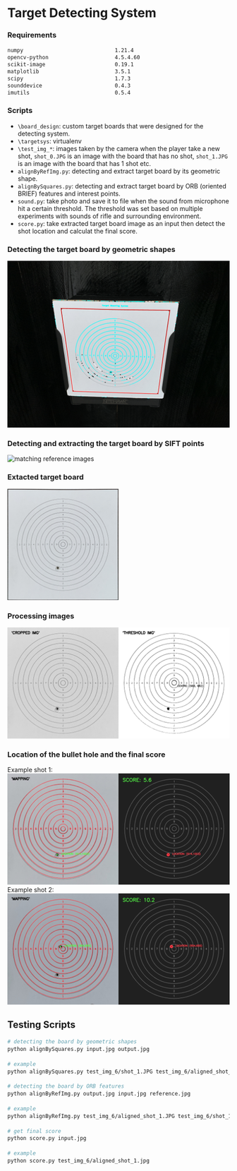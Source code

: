 # Target Detecting System

[matches]: output/matches_1.jpg 
[shapes]: output/shapes_1.jpg 
[display]: output/display_1.jpg 
[display2]: output/display_2.jpg 
[center]: output/center_1.jpg 
[board]: test_img_6/aligned_shot_1.JPG


### Requirements
```
numpy                             1.21.4
opencv-python                     4.5.4.60
scikit-image                      0.19.1
matplotlib                        3.5.1
scipy                             1.7.3
sounddevice                       0.4.3
imutils                           0.5.4
```

### Scripts
- `\board_design`: custom target boards that were designed for the detecting system.
- `\targetsys`: virtualenv
- `\test_img_*`: images taken by the camera when the player take a new shot, `shot_0.JPG` is an image with the board that has no shot, `shot_1.JPG` is an image with the board that has 1 shot etc.
- `alignByRefImg.py`: detecting and extract target board by its geometric shape.
- `alignBySquares.py`: detecting and extract target board by ORB (oriented BRIEF) features and interest points.
- `sound.py`: take photo and save it to file when the sound from microphone hit a certain threshold. The threshold was set based on multiple experiments with sounds of rifle and surrounding environment.
- `score.py`: take extracted target board image as an input then detect the shot location and calculat the final score.

### Detecting the target board by geometric shapes
![detecting shapes][shapes]

### Detecting and extracting the target board by SIFT points
![matching reference images][matches]

### Extacted target board
<!-- ![target board][board] -->
<img src="test_img_6/aligned_shot_1.JPG" alt="board" width="50%"/>

### Processing images
![detecting target][center]

### Location of the bullet hole and the final score
Example shot 1:
![score1][display]
Example shot 2:
![score2][display2]

## Testing Scripts
```bash
# detecting the board by geometric shapes
python alignBySquares.py input.jpg output.jpg

# example
python alignBySquares.py test_img_6/shot_1.JPG test_img_6/aligned_shot_1.JPG

# detecting the board by ORB features
python alignByRefImg.py output.jpg input.jpg reference.jpg

# example
python alignByRefImg.py test_img_6/aligned_shot_1.JPG test_img_6/shot_1.JPG test_img_6/aligned_shot_0.jpg

# get final score
python score.py input.jpg

# example
python score.py test_img_6/aligned_shot_1.jpg
```

<!-- ## Improvements
-  -->
